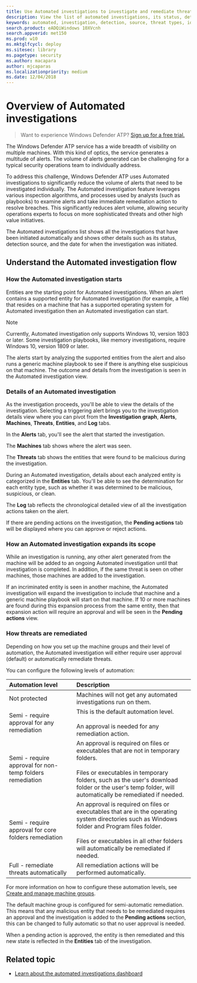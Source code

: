 ```yaml
---
title: Use Automated investigations to investigate and remediate threats
description: View the list of automated investigations, its status, detection source and other details.
keywords: automated, investigation, detection, source, threat types, id, tags, machines, duration, filter export
search.product: eADQiWindows 10XVcnh
search.appverid: met150
ms.prod: w10
ms.mktglfcycl: deploy
ms.sitesec: library
ms.pagetype: security
ms.author: macapara
author: mjcaparas
ms.localizationpriority: medium
ms.date: 12/04/2018
---
```


# Overview of Automated investigations

>Want to experience Windows Defender ATP? [Sign up for a free trial.](https://www.microsoft.com/en-us/WindowsForBusiness/windows-atp?ocid=docs-wdatp-automated-investigations-abovefoldlink)

The Windows Defender ATP service has a wide breadth of visibility on multiple machines. With this kind of optics, the service generates a multitude of alerts. The volume of alerts generated can be challenging for a typical security operations team to individually address.


To address this challenge, Windows Defender ATP uses Automated investigations to significantly reduce the volume of alerts that need to be investigated individually. The Automated investigation feature leverages various inspection algorithms, and processes used by analysts (such as playbooks) to examine alerts and take immediate remediation action to resolve breaches. This significantly reduces alert volume, allowing security operations experts to focus on more sophisticated threats and other high value initiatives. 

The Automated investigations list shows all the investigations that have been initiated automatically and shows other details such as its status, detection source, and the date for when the investigation was initiated. 

## Understand the Automated investigation flow
### How the Automated investigation starts
Entities are the starting point for Automated investigations. When an alert contains a supported entity for Automated investigation (for example, a file) that resides on a machine that has a supported operating system for Automated investigation then an Automated investigation can start.

>[!NOTE]
>Currently, Automated investigation only supports Windows 10, version 1803 or later.
>Some investigation playbooks, like memory investigations, require Windows 10, version 1809 or later.

The alerts start by analyzing the supported entities from the alert and also runs a generic machine playbook to see if there is anything else suspicious on that machine. The outcome and details from the investigation is seen in the Automated investigation view.

### Details of an Automated investigation
As the investigation proceeds, you'll be able to view the details of the investigation. Selecting a triggering alert brings you to the investigation details view where you can pivot from the **Investigation graph**, **Alerts**, **Machines**, **Threats**, **Entities**, and **Log** tabs.

In the **Alerts** tab, you'll see the alert that started the investigation. 

The **Machines** tab shows where the alert was seen.

The **Threats** tab shows the entities that were found to be malicious during the investigation.

During an Automated investigation, details about each analyzed entity is categorized in the **Entities** tab. You'll be able to see the determination for each entity type, such as whether it was determined to be malicious, suspicious, or clean.

The **Log** tab reflects the chronological detailed view of all the investigation actions taken on the alert.

If there are pending actions on the investigation, the **Pending actions** tab will be displayed where you can approve or reject actions.

### How an Automated investigation expands its scope

While an investigation is running, any other alert generated from the machine will be added to an ongoing Automated investigation until that investigation is completed. In addition, if the same threat is seen on other machines, those machines are added to the investigation.

If an incriminated entity is seen in another machine, the Automated investigation will expand the investigation to include that machine and a generic machine playbook will start on that machine. If 10 or more machines are found during this expansion process from the same entity, then that expansion action will require an approval and will be seen in the **Pending actions** view.

### How threats are remediated
Depending on how you set up the machine groups and their level of automation, the Automated investigation will either require user approval (default) or automatically remediate threats.

You can configure the following levels of automation:

Automation level | Description 
:---|:---
Not protected | Machines will not get any automated investigations run on them.
Semi - require approval for any remediation | This is the default automation level.<br><br>  An approval is needed for any remediation action. 
Semi - require approval for non-temp folders remediation | An approval is required on files or executables that are not in temporary folders. <br><br> Files or executables in temporary folders, such as the user's download folder or the user's temp folder, will automatically be remediated if needed.
Semi - require approval for core folders remediation | An approval is required on files or executables that are in the operating system directories such as Windows folder and Program files folder. <br><br> Files or executables in all other folders will  automatically be remediated if needed.
Full - remediate threats automatically | All remediation actions will be performed automatically.

For more information on how to configure these automation levels, see [Create and manage machine groups](machine-groups-windows-defender-advanced-threat-protection.md).

The default machine group is configured for semi-automatic remediation. This means that any malicious entity that needs to be remediated requires an approval and the investigation is added to the **Pending actions** section, this can be changed to fully automatic so that no user approval is needed. 

When a pending action is approved, the entity is then remediated and this new state is reflected in the **Entities** tab of the investigation.

## Related topic
- [Learn about the automated investigations dashboard](manage-auto-investigation-windows-defender-advanced-threat-protection.md)






